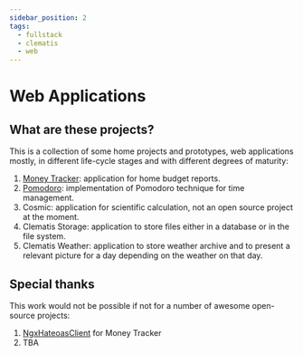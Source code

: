 ```yaml
---
sidebar_position: 2
tags:
  - fullstack
  - clematis
  - web
---
```


# Web Applications

## What are these projects?

This is a collection of some home projects and prototypes, 
web applications mostly, in different life-cycle stages 
and with different degrees of maturity:

1. [Money Tracker](https://github.com/grauds/money.tracker.ui): application for home budget reports.
2. [Pomodoro](https://github.com/grauds/clematis.poc.pomodoro): implementation of Pomodoro technique for time management.
3. Cosmic: application for scientific calculation, not an open source project at the moment.
4. Clematis Storage: application to store files either in a database or in the file system.
5. Clematis Weather: application to store weather archive and to present a relevant picture for 
a day depending on the weather on that day.


## Special thanks

This work would not be possible if not for a number of awesome open-source projects:

1. [NgxHateoasClient](https://github.com/lagoshny/ngx-hateoas-client) for Money Tracker
2. TBA

